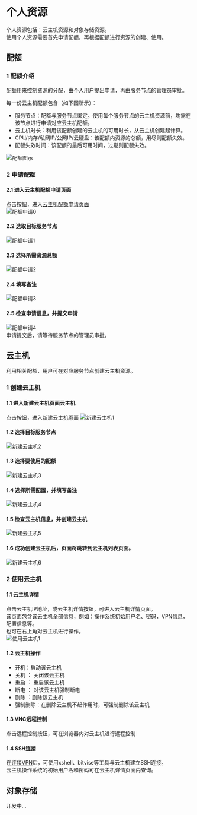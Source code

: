 # 个人资源  
个人资源包括：云主机资源和对象存储资源。  
使用个人资源需要首先申请配额，再根据配额进行资源的创建、使用。

## 配额  
### 1 配额介绍  
配额用来控制资源的分配，由个人用户提出申请，再由服务节点的管理员审批。  

每一份云主机配额包含（如下图所示）：  

* 服务节点：配额与服务节点绑定。使用每个服务节点的云主机资源前，均需在该节点进行申请对应云主机配额。  
* 云主机时长：利用该配额创建的云主机的可用时长，从云主机创建起计算。  
* CPU/内存/私网IP/公网IP/云硬盘：该配额内资源的总额，用尽则配额失效。  
* 配额失效时间：该配额的最后可用时间，过期则配额失效。  
  
![配额图示](./img/01_quota_detail.png)

### 2 申请配额   
#### 2.1 进入云主机配额申请页面  
点击按钮，进入[云主机配额申请页面](https://fed.cstcloud.cn/my/personal/quota_apply)  
![配额申请0](./img/02_quota_apply_0.png)  
#### 2.2 选取目标服务节点  
![配额申请1](./img/02_quota_apply_1.png)  
#### 2.3 选择所需资源总额  
![配额申请2](./img/02_quota_apply_2.png)
#### 2.4 填写备注  
![配额申请3](./img/02_quota_apply_3.png)  
#### 2.5 检查申请信息，并提交申请  
![配额申请4](./img/02_quota_apply_4.png)  
申请提交后，请等待服务节点的管理员审批。

## 云主机
利用相关配额，用户可在对应服务节点创建云主机资源。

### 1 创建云主机  
#### 1.1 进入新建云主机页面云主机
点击按钮，进入[新建云主机页面](https://fed.cstcloud.cn/my/personal/quota_apply)
![新建云主机1](./img/03_server_create_1.png)  
#### 1.2 选择目标服务节点
![新建云主机2](./img/03_server_create_2.png)  
#### 1.3 选择要使用的配额
![新建云主机3](./img/03_server_create_3.png)  
#### 1.4 选择所需配置，并填写备注
![新建云主机4](./img/03_server_create_4.png)   
#### 1.5 检查云主机信息，并创建云主机
![新建云主机5](./img/03_server_create_5.png)   
#### 1.6 成功创建云主机后，页面将跳转到云主机列表页面。
![新建云主机6](./img/04_server_usage_1.png)  

### 2 使用云主机
#### 1.1 云主机详情
点击云主机IP地址，或云主机详情按钮，可进入云主机详情页面。  
该页面包含该云主机全部信息，例如：操作系统初始用户名、密码，VPN信息，配置信息等。  
也可在右上角对云主机进行操作。  
![使用云主机1](./img/04_server_usage_2.png)  
#### 1.2 云主机操作
* 开机：启动该云主机  
* 关机 ： 关闭该云主机  
* 重启 ： 重启该云主机  
* 断电 ： 对该云主机强制断电  
* 删除 ：删除该云主机  
* 强制删除：在删除云主机不起作用时，可强制删除该云主机  
#### 1.3 VNC远程控制
点击远程控制按钮，可在浏览器内对云主机进行远程控制  
#### 1.4 SSH连接
在[连接VPN](/manual/vpn)后，可使用xshell、bitvise等工具与云主机建立SSH连接。  
云主机操作系统的初始用户名和密码可在云主机详情页面内查询。  

## 对象存储
开发中...  